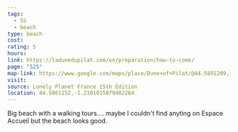 ```yaml
---
tags:
  - 5S
  - beach
type: beach
cost: 
rating: 5
hours: 
link: https://ladunedupilat.com/en/preparation/how-to-come/
page: "525"
map-link: https://www.google.com/maps/place/Dune+of+Pilat/@44.5891209,-1.2251151,15z/data=!3m1!4b1!4m6!3m5!1s0xd5362784dfdfb33:0x480869d27a1948a8!8m2!3d44.5896525!4d-1.2133338!16s%2Fm%2F02rcfpc?entry=ttu&g_ep=EgoyMDI0MTAyOS4wIKXMDSoASAFQAw%3D%3D
visit: 
source: Lonely Planet France 15th Edition
location: 44.5861152,-1.2101015879482264
---
```

Big beach with a walking tours.... maybe I couldn't find anyting on Espace Accueil but the beach looks good.